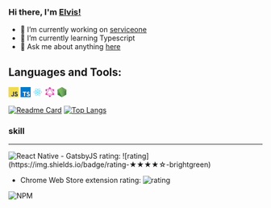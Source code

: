 ### Hi there, I'm [Elvis!](https://cheepion.github.io) 


- 🔭 I’m currently working on [serviceone](http://www.sogservice.com.cn/)
- 🌱 I’m currently learning Typescript
- 💬 Ask me about anything [here](https://github.com/cheepion/cheepion/issues)

**Languages and Tools:**  
---
<code><img height="20" src="https://raw.githubusercontent.com/github/explore/80688e429a7d4ef2fca1e82350fe8e3517d3494d/topics/javascript/javascript.png"></code>
<code><img height="20" src="https://raw.githubusercontent.com/github/explore/80688e429a7d4ef2fca1e82350fe8e3517d3494d/topics/typescript/typescript.png"></code>
<code><img height="20" src="https://raw.githubusercontent.com/github/explore/80688e429a7d4ef2fca1e82350fe8e3517d3494d/topics/react/react.png"></code>
<code><img height="20" src="https://raw.githubusercontent.com/github/explore/5c058a388828bb5fde0bcafd4bc867b5bb3f26f3/topics/graphql/graphql.png"></code>
<code><img height="20" src="https://raw.githubusercontent.com/github/explore/80688e429a7d4ef2fca1e82350fe8e3517d3494d/topics/nodejs/nodejs.png"></code>   

[![Readme Card](https://github-readme-stats.vercel.app/api/pin/?username=cheepion&repo=isnan)](https://github.com/anuraghazra/github-readme-stats)
[![Top Langs](https://github-readme-stats.vercel.app/api/top-langs/?username=cheepion&layout=compact&show_icons=true&theme=buefy)](https://github.com/anuraghazra/github-readme-stats)

### skill
---
<img alt="React Native" src="https://img.shields.io/badge/RN-used-blue+-blue.svg">
- GatsbyJS rating: ![rating](https://img.shields.io/badge/rating-★★★★☆-brightgreen)

- Chrome Web Store extension rating: ![rating](https://img.shields.io/badge/rating-★★★★☆-brightgreen)
<img alt="NPM" src="https://raster.shields.io/badge/Maven-3.1+-red.svg">
